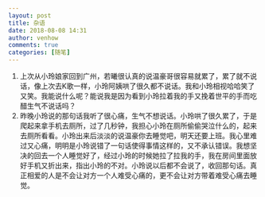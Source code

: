 ```yaml
---
layout: post
title: 杂语
date: 2018-08-08 14:31
author: venhow
comments: true
categories: [随笔]
---
```

<ol>
    <li>上次从小玲娘家回到广州，若曦很认真的说温豪哥很容易就累了，累了就不说话，像上次去K歌一样，小玲阿姨哄了很久都不说话。我和小玲相视哈哈笑了又笑。我能说什么呢？能说我是因为看到小玲拉着我的手又挽着世平的手而吃醋生气不说话吗？</li>
    <li>昨晚小玲说的那句话我听了很心痛，生气不想说话。小玲哄了很久累了，于是爬起来拿手机去厕所，过了几秒钟，我担心小玲在厕所偷偷哭泣什么的，起来去厕所看看。小玲出来后淡淡的说温豪你去睡觉吧，明天还要上班。我心里难过又心痛，明明是小玲说错了一句话使得事情这样的，又不承认错误。我想坚决的回去一个人睡觉好了，经过小玲的时候她拉了拉我的手，我在房间里面放好手机又折出来，指出小玲的不对。小玲说以后都不会说了，收回那句话。真正相爱的人是不会让对方一个人难受心痛的，更不会让对方带着难受心痛去睡觉。</li>
</ol>
